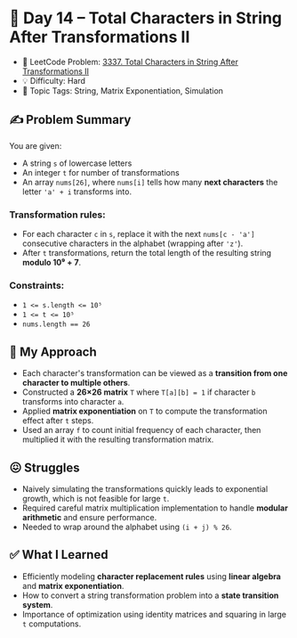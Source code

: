 # 📅 Day 14 – Total Characters in String After Transformations II

- 🔗 LeetCode Problem: [3337. Total Characters in String After Transformations II](https://leetcode.com/problems/total-characters-in-string-after-transformations-ii)
- 💡 Difficulty: Hard
- 🧠 Topic Tags: String, Matrix Exponentiation, Simulation

## ✍️ Problem Summary

You are given:
- A string `s` of lowercase letters
- An integer `t` for number of transformations
- An array `nums[26]`, where `nums[i]` tells how many **next characters** the letter `'a' + i` transforms into.

### Transformation rules:
- For each character `c` in `s`, replace it with the next `nums[c - 'a']` consecutive characters in the alphabet (wrapping after `'z'`).
- After `t` transformations, return the total length of the resulting string **modulo 10⁹ + 7**.

### Constraints:
- `1 <= s.length <= 10⁵`
- `1 <= t <= 10⁵`
- `nums.length == 26`

## 🚧 My Approach

- Each character's transformation can be viewed as a **transition from one character to multiple others**.
- Constructed a **26×26 matrix** `T` where `T[a][b] = 1` if character `b` transforms into character `a`.
- Applied **matrix exponentiation** on `T` to compute the transformation effect after `t` steps.
- Used an array `f` to count initial frequency of each character, then multiplied it with the resulting transformation matrix.

## 😖 Struggles

- Naively simulating the transformations quickly leads to exponential growth, which is not feasible for large `t`.
- Required careful matrix multiplication implementation to handle **modular arithmetic** and ensure performance.
- Needed to wrap around the alphabet using `(i + j) % 26`.

## ✅ What I Learned

- Efficiently modeling **character replacement rules** using **linear algebra** and **matrix exponentiation**.
- How to convert a string transformation problem into a **state transition system**.
- Importance of optimization using identity matrices and squaring in large `t` computations.
